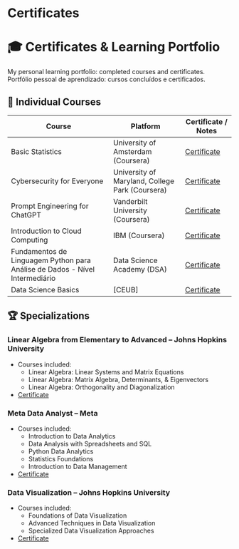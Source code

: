 # Certificates      

# 🎓 Certificates & Learning Portfolio
My personal learning portfolio: completed courses and certificates.   
Portfólio pessoal de aprendizado: cursos concluídos e certificados.    

## 📜 Individual Courses

| Course | Platform | Certificate / Notes |
|--------|---------|-------------------|
| Basic Statistics | University of Amsterdam (Coursera) | [Certificate](Certificates/Basic_Statistics.pdf) |
| Cybersecurity for Everyone | University of Maryland, College Park (Coursera) | [Certificate](Certificates/Cybersecurity_for_Everyone.pdf) |
| Prompt Engineering for ChatGPT | Vanderbilt University (Coursera) | [Certificate](Certificates/Prompt_Engineering_for_ChatGPT.pdf) |
| Introduction to Cloud Computing | IBM (Coursera) | [Certificate](Certificates/Cloud_Computing.pdf) |
| Fundamentos de Linguagem Python para Análise de Dados - Nível Intermediário | Data Science Academy (DSA) | [Certificate](Certificates/Fundamentos_Linguagem_Python.pdf) |
| Data Science Basics | [CEUB] | [Certificate](Certificates/DATA_SCIENCE_BASICS.PDF) |     

## 🏆 Specializations

### Linear Algebra from Elementary to Advanced – Johns Hopkins University
- Courses included:
  - Linear Algebra: Linear Systems and Matrix Equations
  - Linear Algebra: Matrix Algebra, Determinants, & Eigenvectors
  - Linear Algebra: Orthogonality and Diagonalization
- [Certificate](Certificates/Linear_Algebra_from_Elementary_to_Advanced.pdf)     

 ### Meta Data Analyst – Meta
- Courses included:
  - Introduction to Data Analytics
  - Data Analysis with Spreadsheets and SQL
  - Python Data Analytics
  - Statistics Foundations
  - Introduction to Data Management
- [Certificate](Certificates/Meta_Data_Analyst.pdf)

### Data Visualization – Johns Hopkins University
- Courses included:
  - Foundations of Data Visualization
  - Advanced Techniques in Data Visualization
  - Specialized Data Visualization Approaches
- [Certificate](Certificates/Data_Visualization.pdf)
